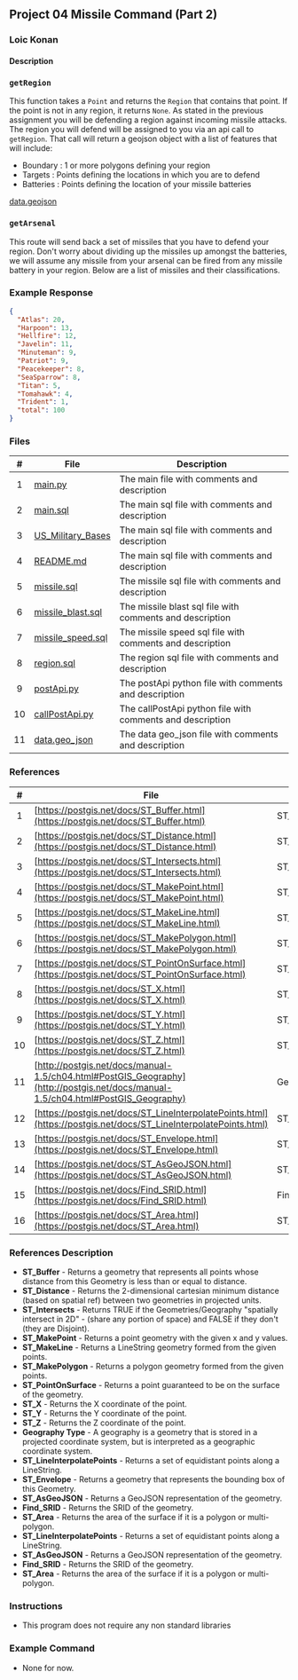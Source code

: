 ## Project 04  Missile Command (Part 2) 

### Loic Konan

#### Description

### `getRegion`

This function takes a `Point` and returns the `Region` that contains that point. If the point is not in any region, it returns `None`.
As stated in the previous assignment you will be defending a region against incoming missile attacks. The region you will defend will be assigned to you via an api call to `getRegion`. That call will return a geojson object with a list of features that will include:

* Boundary : 1 or more polygons defining your region
* Targets : Points defining the locations in which you are to defend
* Batteries : Points defining the location of your missile batteries

[data.geojson](data.geojson)

### `getArsenal`

This route will send back a set of missiles that you have to defend your region. Don't worry about dividing up the missiles up amongst the batteries, we will assume any missile from your arsenal can be fired from any missile battery in your region. Below are a list of missiles and their classifications.


### Example Response

```json
{
  "Atlas": 20,
  "Harpoon": 13,
  "Hellfire": 12,
  "Javelin": 11,
  "Minuteman": 9,
  "Patriot": 9,
  "Peacekeeper": 8,
  "SeaSparrow": 8,
  "Titan": 5,
  "Tomahawk": 4,
  "Trident": 1,
  "total": 100
}
```

### Files

|   #   | File                | Description                                      |
| :---: | ------------------  | -------------------------------------------      |
|   1   | [main.py](main.py)  | The main file with comments and description      |
|   2   | [main.sql](main.sql)| The main sql file with comments and description  |
|   3   | [US_Military_Bases](US_Military_Bases)| The main sql file with comments and description  |
|   4   | [README.md](README.md)| The main sql file with comments and description  |
|   5   | [missile.sql](missile.sql)  | The missile sql file with comments and description  |
|   6   | [missile_blast.sql](missile_blast.sql)  | The missile blast sql file with comments and description  |
|   7   | [missile_speed.sql](missile_speed.sql)  | The missile speed sql file with comments and description  |
|   8   | [region.sql](region.sql)  | The region sql file with comments and description  |
|   9   | [postApi.py](postApi.py)  | The postApi python file with comments and description  |
|   10  | [callPostApi.py](callPostApi.py)  | The callPostApi python file with comments and description  |
|   11  | [data.geo_json](data.geo_json)  | The data geo_json file with comments and description  |

### References

|   #   | File                                                                                                                             | Description       |
| :---: | -------------------------------------------------------------------------------------------------------------------------------- | ----------------- |
|   1   | [https://postgis.net/docs/ST_Buffer.html](https://postgis.net/docs/ST_Buffer.html)                                               | ST_Buffer         |
|   2   | [https://postgis.net/docs/ST_Distance.html](https://postgis.net/docs/ST_Distance.html)                                           | ST_Distance       |
|   3   | [https://postgis.net/docs/ST_Intersects.html](https://postgis.net/docs/ST_Intersects.html)                                       | ST_Intersects     |
|   4   | [https://postgis.net/docs/ST_MakePoint.html](https://postgis.net/docs/ST_MakePoint.html)                                         | ST_MakePoint      |
|   5   | [https://postgis.net/docs/ST_MakeLine.html](https://postgis.net/docs/ST_MakeLine.html)                                           | ST_MakeLine       |
|   6   | [https://postgis.net/docs/ST_MakePolygon.html](https://postgis.net/docs/ST_MakePolygon.html)                                     | ST_MakePolygon    |
|   7   | [https://postgis.net/docs/ST_PointOnSurface.html](https://postgis.net/docs/ST_PointOnSurface.html)                               | ST_PointOnSurface |
|   8   | [https://postgis.net/docs/ST_X.html](https://postgis.net/docs/ST_X.html)                                                         | ST_X              |
|   9   | [https://postgis.net/docs/ST_Y.html](https://postgis.net/docs/ST_Y.html)                                                         | ST_Y              |
|  10   | [https://postgis.net/docs/ST_Z.html](https://postgis.net/docs/ST_Z.html)                                                         | ST_Z              |
|  11   | [http://postgis.net/docs/manual-1.5/ch04.html#PostGIS_Geography](http://postgis.net/docs/manual-1.5/ch04.html#PostGIS_Geography) | Geography Type    |
|  12   | [https://postgis.net/docs/ST_LineInterpolatePoints.html](https://postgis.net/docs/ST_LineInterpolatePoints.html)                 |ST_LineInterpolatePoints|
|  13   | [https://postgis.net/docs/ST_Envelope.html](https://postgis.net/docs/ST_Envelope.html)                                           | ST_Envelope       |
|  14   | [https://postgis.net/docs/ST_AsGeoJSON.html](https://postgis.net/docs/ST_AsGeoJSON.html)                                         | ST_AsGeoJSON      |
|  15   | [https://postgis.net/docs/Find_SRID.html](https://postgis.net/docs/Find_SRID.html)                                               | Find_SRID         |
|  16   | [https://postgis.net/docs/ST_Area.html](https://postgis.net/docs/ST_Area.html)                                                   | ST_Area           |

### References Description

- **ST_Buffer** - Returns a geometry that represents all points whose distance from this Geometry is less than or equal to distance.
- **ST_Distance** - Returns the 2-dimensional cartesian minimum distance (based on spatial ref) between two geometries in projected units.
- **ST_Intersects** - Returns TRUE if the Geometries/Geography "spatially intersect in 2D" - (share any portion of space) and FALSE if they don't (they are Disjoint).
- **ST_MakePoint** - Returns a point geometry with the given x and y values.
- **ST_MakeLine** - Returns a LineString geometry formed from the given points.
- **ST_MakePolygon** - Returns a polygon geometry formed from the given points.
- **ST_PointOnSurface** - Returns a point guaranteed to be on the surface of the geometry.
- **ST_X** - Returns the X coordinate of the point.
- **ST_Y** - Returns the Y coordinate of the point.
- **ST_Z** - Returns the Z coordinate of the point.
- **Geography Type** - A geography is a geometry that is stored in a projected coordinate system, but is interpreted as a geographic coordinate system.
- **ST_LineInterpolatePoints** - Returns a set of equidistant points along a LineString.
- **ST_Envelope** - Returns a geometry that represents the bounding box of this Geometry.
- **ST_AsGeoJSON** - Returns a GeoJSON representation of the geometry.
- **Find_SRID** - Returns the SRID of the geometry.
- **ST_Area** - Returns the area of the surface if it is a polygon or multi-polygon.
- **ST_LineInterpolatePoints** - Returns a set of equidistant points along a LineString.
- **ST_AsGeoJSON** - Returns a GeoJSON representation of the geometry.
- **Find_SRID** - Returns the SRID of the geometry.
- **ST_Area** - Returns the area of the surface if it is a polygon or multi-polygon.

### Instructions

- This program does not require any non standard libraries

### Example Command

- None for now.
